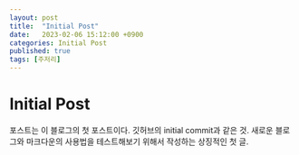 ```yaml
---
layout: post
title:  "Initial Post"
date:   2023-02-06 15:12:00 +0900
categories: Initial Post
published: true
tags: [주저리]
---
```

# Initial Post
포스트는 이 블로그의 첫 포스트이다.
깃허브의 initial commit과 같은 것.
새로운 블로그와 마크다운의 사용법을 테스트해보기 위해서 작성하는 상징적인 첫 글.